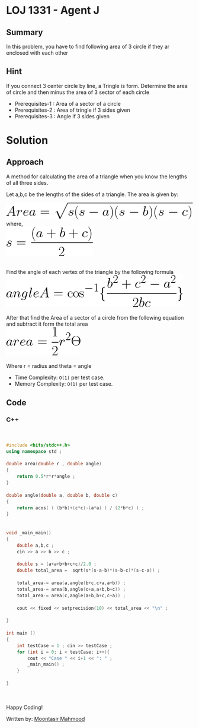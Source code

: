 # LOJ 1331 - Agent J

## Summary

In this problem, you have to find following area of 3 circle if they ar enclosed with each other 
## Hint

If you connect 3 center circle by line, a Tringle is form. Determine the area of circle and then minus the area of 3 sector of each circle

- Prerequisites-1 : Area of a sector of a circle
- Prerequisites-2 : Area of tringle if 3 sides given
- Prerequisites-3 : Angle if 3 sides given

# Solution
## Approach

A method for calculating the area of a triangle when you know the lengths of all three sides.

Let a,b,c be the lengths of the sides of a triangle. The area is given by:

<img src="eq1.png"> <br>
where,<br>
<img src="eq2.png"> <br>
<br>

Find the angle of each vertex of the triangle by the following formula <br>
<img src="eq3.png"> <br>
<br>
After that find the Area of a sector of a circle from the following equation and subtract it form the total area <br>
<img src="eq4.png"> <br>
<br>
Where r = radius and theta = angle

- Time Complexity: `O(1)` per test case.
- Memory Complexity: `O(1)` per test case.

## Code
### C++

```cpp


#include <bits/stdc++.h>
using namespace std ;

double area(double r , double angle)
{
    return 0.5*r*r*angle ;
}

double angle(double a, double b, double c)
{
    return acos( ( (b*b)+(c*c)-(a*a) ) / (2*b*c) ) ;
}


void _main_main()
{
    double a,b,c ;
    cin >> a >> b >> c ;

    double s = (a+a+b+b+c+c)/2.0 ;
    double total_area =  sqrt(s*(s-a-b)*(s-b-c)*(s-c-a)) ;

    total_area-= area(a,angle(b+c,c+a,a+b)) ;
    total_area-= area(b,angle(c+a,a+b,b+c)) ;
    total_area-= area(c,angle(a+b,b+c,c+a)) ;

    cout << fixed << setprecision(10) << total_area << "\n" ;

}

int main ()
{
    int testCase = 1 ; cin >> testCase ;
    for (int i = 0; i < testCase; i++){
        cout << "Case " << i+1 << ": " ;
        _main_main() ;
    }
        
}




```

Happy Coding!

Written by: [Moontasir Mahmood](https://www.linkedin.com/in/munmud/)
